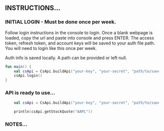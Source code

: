<h2>INSTRUCTIONS...</h2>

<h3>INITIAL LOGIN - Must be done once per week.</h3>

Follow login instructions in the console to login.
Once a blank webpage is loaded, copy the url and paste into console and press ENTER.
The access token, refresh token, and account keys will be saved to your auth file path.
You will need to login like this once per week.

Auth info is saved locally. A path can be provided or left null.

```kotlin
fun main() {
    val csApi = CsApi.buildApi("your-key", "your-secret", "path/to/save/auth.json")
    csApi.login()
}
```


<h3>API is ready to use...</h3>

```kotlin
    val csApi = CsApi.buildApi("your-key", "your-secret", "path/to/save/auth.json")

    println(csApi.getStockQuote("AAPL"))
```


<h3>NOTES...</h3>




